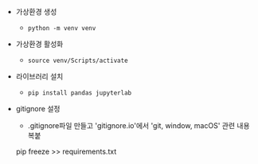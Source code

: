 - 가상환경 생성
    - `python -m venv venv`
- 가상환경 활성화
    - `source venv/Scripts/activate`
- 라이브러리 설치
    - `pip install pandas jupyterlab`
- gitignore 설정
    - .gitignore파일 만들고 'gitignore.io'에서 'git, window, macOS' 관련 내용 복붙
   
    pip freeze >> requirements.txt